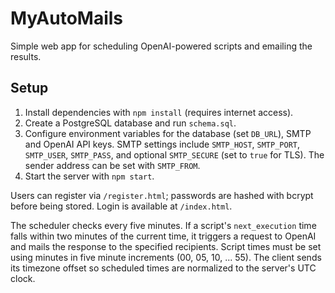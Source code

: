 # MyAutoMails

Simple web app for scheduling OpenAI-powered scripts and emailing the results.

## Setup
1. Install dependencies with `npm install` (requires internet access).
2. Create a PostgreSQL database and run `schema.sql`.
3. Configure environment variables for the database (set `DB_URL`), SMTP and OpenAI API keys. SMTP settings include `SMTP_HOST`, `SMTP_PORT`, `SMTP_USER`, `SMTP_PASS`, and optional `SMTP_SECURE` (set to `true` for TLS). The sender address can be set with `SMTP_FROM`.
4. Start the server with `npm start`.

Users can register via `/register.html`; passwords are hashed with bcrypt before being stored. Login is available at `/index.html`.

The scheduler checks every five minutes. If a script's `next_execution` time falls within two minutes of the current time, it triggers a request to OpenAI and mails the response to the specified recipients.
Script times must be set using minutes in five minute increments (00, 05, 10, ... 55).
The client sends its timezone offset so scheduled times are normalized to the server's UTC clock.
